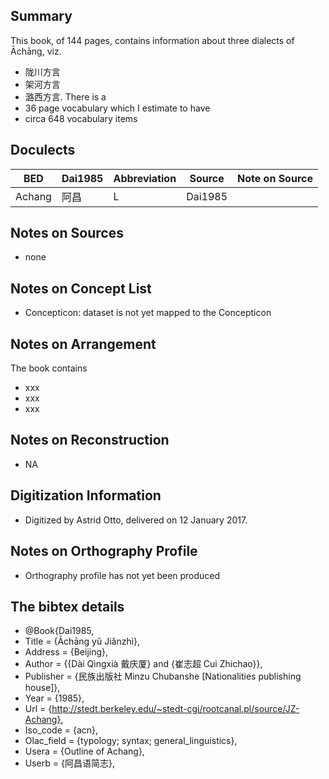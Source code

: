 ## Summary

This book, of 144 pages, 
contains information about three dialects of Āchāng, viz. 
* 陇川方言
* 架河方言
* 潞西方言. 
There is a
* 36 page vocabulary 
which I estimate to have 
* circa 648 vocabulary items

## Doculects

BED | Dai1985 | Abbreviation | Source | Note on Source
--- | --- | --- | --- | ---
Achang | 阿昌 | L | Dai1985 | 

## Notes on Sources

* none 

## Notes on Concept List

* Concepticon: dataset is not yet mapped to the Concepticon

## Notes on Arrangement

The book contains

* xxx
* xxx
* xxx 

## Notes on Reconstruction

* NA

## Digitization Information

* Digitized by Astrid Otto, delivered on 12 January 2017.

## Notes on Orthography Profile

* Orthography profile has not yet been produced

## The bibtex details

* @Book{Dai1985,
* Title                    = {Āchāng yǔ Jiǎnzhì},
* Address                  = {Beijing},
* Author                   = {{Dài Qìngxià 戴庆厦} and {崔志超 Cui Zhichao}},
* Publisher                = {民族出版社 Minzu Chubanshe [Nationalities publishing house]},
* Year                     = {1985},
* Url                      = {http://stedt.berkeley.edu/~stedt-cgi/rootcanal.pl/source/JZ-Achang},
* Iso_code                 = {acn},
* Olac_field               = {typology; syntax; general_linguistics},
* Usera                    = {Outline of Achang},
* Userb                    = {阿昌语简志},
